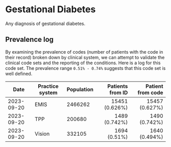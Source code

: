 # Gestational Diabetes 

Any diagnosis of gestational diabetes.

## Prevalence log

By examining the prevalence of codes (number of patients with the code in their record) broken down by clinical system, we can attempt to validate the clinical code sets and the reporting of the conditions. Here is a log for this code set. The prevalence range `0.51% - 0.74%` suggests that this code set is well defined.

| Date       | Practice system | Population | Patients from ID | Patient from code |
| ---------- | --------------- | ---------- | ---------------: | ----------------: |
| 2023-09-20 | EMIS | 2466262 | 15451 (0.626%) | 15457 (0.627%) | 
| 2023-09-20 | TPP | 200680 | 1489 (0.742%) | 1490 (0.742%) | 
| 2023-09-20 | Vision | 332105 | 1694 (0.51%) | 1640 (0.494%) | 